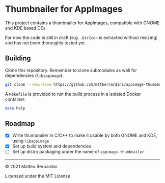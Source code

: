 # Thumbnailer for AppImages

This project contains a thumbnailer for AppImages, compatible with GNOME and KDE based DEs.

For now the code is still in draft (e.g. `.DirIcon` is extracted without resizing) and has not been thoroughly tested yet.

## Building

Clone this repository. Remember to clone submodules as well for dependencies (`libappimage`):

```sh
git clone --recursive https://github.com/mttbernardini/appimage-thumbnailer
```

A `Makefile` is provided to run the build process in a isolated Docker container:

```sh
make help
```

## Roadmap

- [x] Write thumbnailer in C/C++ to make it usable by both GNOME and KDE, using `libappimage`
- [x] Set up build system and dependencies
- [ ] Set up distro packaging under the name of `appimage-thumbnailer`

---
© 2021 Matteo Bernardini

Licensed under the MIT License
